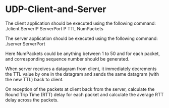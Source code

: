 # UDP-Client-and-Server

The client application should be executed using the following command:
./client ServerIP ServerPort P TTL NumPackets
  

The server application should be executed using the following command:
./server ServerPort

Here NumPackets could be anything between 1 to 50 and for each packet, and
corresponding sequence number should be generated.

When server receives a datagram from client, it immediately decrements the TTL value
by one in the datagram and sends the same datagram (with the new TTL) back to client.

On reception of the packets at client back from the server, calculate the Round Trip Time
(RTT) delay for each packet and calculate the average RTT delay across the packets.
